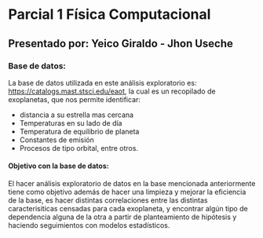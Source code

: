 # **Parcial 1 Física Computacional**
## Presentado por: Yeico Giraldo - Jhon Useche
### **Base de datos:**
La base de datos utilizada en este análisis exploratorio es: https://catalogs.mast.stsci.edu/eaot, la cual es un recopilado de exoplanetas, que nos permite identificar:
- distancia a su estrella mas cercana
- Temperaturas en su lado de día
- Temperatura de equilibrio de planeta
- Constantes de emisión
- Procesos de tipo orbital, entre otros.
#### **Objetivo con la base de datos:**
El hacer análisis exploratorio de datos en la base mencionada anteriormente tiene como objetivo además de hacer una limpieza y mejorar la eficiencia de la base,
es hacer distintas correlaciones entre las distintas caracterisiticas censadas para cada exoplaneta, y encontrar algún tipo de dependencia alguna de la otra a partir de
planteamiento de hipótesis y haciendo seguimientos con modelos estadísticos.
